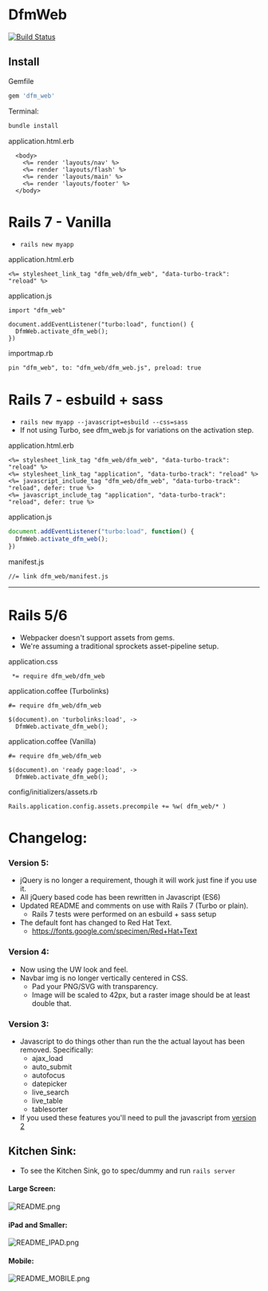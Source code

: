# DfmWeb

[![Build Status](https://travis-ci.com/DFMCH/dfm_web.svg?token=196vxcfGdDuHh5NupQpW&branch=master)](https://travis-ci.com/DFMCH/dfm_web)


## Install

Gemfile
```ruby
gem 'dfm_web'
```

Terminal:
```bash
bundle install
```

application.html.erb
```
  <body>
    <%= render 'layouts/nav' %>
    <%= render 'layouts/flash' %>
    <%= render 'layouts/main' %>
    <%= render 'layouts/footer' %>
  </body>
```

# Rails 7 - Vanilla
* `rails new myapp`

application.html.erb
```
<%= stylesheet_link_tag "dfm_web/dfm_web", "data-turbo-track": "reload" %>
```

application.js
```
import "dfm_web"

document.addEventListener("turbo:load", function() {
  DfmWeb.activate_dfm_web();
})
```

importmap.rb
```
pin "dfm_web", to: "dfm_web/dfm_web.js", preload: true
```


# Rails 7 - esbuild + sass
* `rails new myapp --javascript=esbuild --css=sass`
* If not using Turbo, see dfm_web.js for variations on the activation step.

application.html.erb
```
<%= stylesheet_link_tag "dfm_web/dfm_web", "data-turbo-track": "reload" %>
<%= stylesheet_link_tag "application", "data-turbo-track": "reload" %>
<%= javascript_include_tag "dfm_web/dfm_web", "data-turbo-track": "reload", defer: true %>
<%= javascript_include_tag "application", "data-turbo-track": "reload", defer: true %>
```

application.js
```js
document.addEventListener("turbo:load", function() {
  DfmWeb.activate_dfm_web();
})
```

manifest.js
```
//= link dfm_web/manifest.js
```

-------------------------------------------------------------------------------

# Rails 5/6
* Webpacker doesn't support assets from gems.
* We're assuming a traditional sprockets asset-pipeline setup.

application.css
```
 *= require dfm_web/dfm_web
```

application.coffee (Turbolinks)
```
#= require dfm_web/dfm_web

$(document).on 'turbolinks:load', ->
  DfmWeb.activate_dfm_web();
```

application.coffee (Vanilla)
```
#= require dfm_web/dfm_web

$(document).on 'ready page:load', ->
  DfmWeb.activate_dfm_web();
```



config/initializers/assets.rb
```
Rails.application.config.assets.precompile += %w( dfm_web/* )
```

# Changelog:

### Version 5:
* jQuery is no longer a requirement, though it will work just fine if you use it.
* All jQuery based code has been rewritten in Javascript (ES6)
* Updated README and comments on use with Rails 7 (Turbo or plain).
  - Rails 7 tests were performed on an esbuild + sass setup
* The default font has changed to Red Hat Text.
  - https://fonts.google.com/specimen/Red+Hat+Text

### Version 4:
* Now using the UW look and feel.
* Navbar img is no longer vertically centered in CSS.
  - Pad your PNG/SVG with transparency.
  - Image will be scaled to 42px, but a raster image should be at least double that.


### Version 3:
* Javascript to do things other than run the the actual layout has been removed. Specifically:
  - ajax_load
  - auto_submit
  - autofocus
  - datepicker
  - live_search
  - live_table
  - tablesorter
* If you used these features you'll need to pull the javascript from [version 2](https://github.com/DFMCH/dfm_web/blob/518833db5cbbc9aabcfd7ea60dc9960ae67d3406/app/assets/javascripts/dfm_web/dfm_web.js.coffee)

## Kitchen Sink:
* To see the Kitchen Sink, go to spec/dummy and run `rails server`

#### Large Screen:
![README.png](README.png)

#### iPad and Smaller:
![README_IPAD.png](README_IPAD.png)

#### Mobile:
![README_MOBILE.png](README_MOBILE.png)
